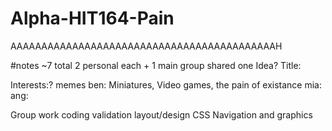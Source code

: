 # Alpha-HIT164-Pain
AAAAAAAAAAAAAAAAAAAAAAAAAAAAAAAAAAAAAAAAAAAH


#notes
~7 total
2 personal each + 1 main group shared one
Idea?
Title:

Interests:? memes
ben: Miniatures, Video games, the pain of existance
mia:
ang:

Group work
coding validation
layout/design
CSS
Navigation and graphics
